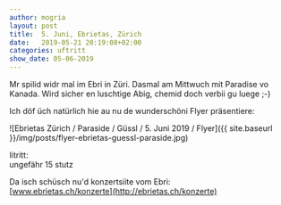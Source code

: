 ```yaml
---
author: mogria
layout: post
title:  5. Juni, Ebrietas, Zürich
date:   2019-05-21 20:19:08+02:00
categories: uftritt
show_date: 05-06-2019
---
```


Mr spilid widr mal im Ebri in Züri. Dasmal am Mittwuch mit Paradise vo Kanada. Wird sicher en luschtige Abig, chemid doch verbii gu luege ;-)

Ich döf üch natürlich hie au nu de wunderschöni Flyer präsentiere:

![Ebrietas Zürich / Paraside / Güssl / 5. Juni 2019 / Flyer]({{ site.baseurl }}/img/posts/flyer-ebrietas-guessl-paraside.jpg)

Iitritt:  
ungefähr 15 stutz 

Da isch schüsch nu'd konzertsiite vom Ebri:  
[www.ebrietas.ch/konzerte](http://ebrietas.ch/konzerte)

